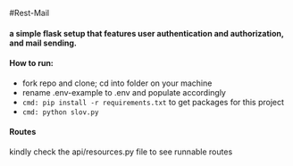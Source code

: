 #Rest-Mail

#### a simple flask setup that features user authentication and authorization, and mail sending.

#### How to run:
- fork repo and clone; cd into folder on your machine
- rename .env-example to .env and populate accordingly
- ```cmd: pip install -r requirements.txt``` to get packages for this project
- ```cmd: python slov.py```


#### Routes
kindly check the api/resources.py file to see runnable routes
